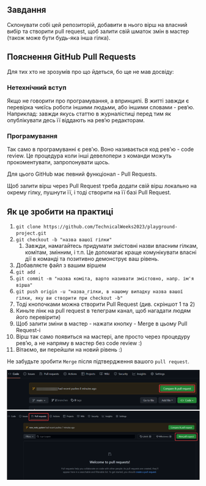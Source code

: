 ## Завдання
Склонувати собі цей репозиторій, добавити в нього вірш на власний вибір та створити pull request, щоб залити свій шматок змін в мастер (також може бути будь-яка інша гілка).

## Пояснення GitHub Pull Requests
Для тих хто не зрозумів про що йдеться, бо ще не мав досвіду:

### Нетехнічний вступ
Якщо не говорити про програмування, а впринципі. В житті завжди є перевірка чиєїсь роботи іншими людьми, або іншими словами - рев‘ю.
Наприклад: завжди якусь статтю в журналістиці перед тим як опублікувати десь її віддають на рев‘ю редакторам.

### Програмування
Так само в програмуванні є рев'ю. Воно називається код рев'ю - code review.
Це процедура коли інші девелопери з команди можуть прокоментувати, запропонувати щось.

Для цього GitHub має певний функціонал - Pull Requests.

Щоб залити вірш через Pull Request треба додати свій вірш локально на окрему гілку, пушнути її, і тоді створити на її базі Pull Request.


## Як це зробити на практиці 

1. `git clone https://github.com/TechnicalWeeks2023/playground-project.git` 
2. `git checkout -b "назва вашої гілки"`
   1. Завжди, намагайтесь придумати змістовні назви власним гілкам, комітам, змінним, і т.п. Це допомагає краще комунікувати власні дії в команді та позитивно демонструє ваш рівень.
3. Добавляєте файл з вашим віршем
4. `git add .`
5. `git commit -m "назва коміта, варто називати змістовно, напр. ім'я вірша"`
6. `git push origin -u "назва_гілки, в нашому випадку назва вашої гілки, яку ви створити при checkout -b"`
7. Тоді кнопочками можна створити Pull Request (див. скріншот 1 та 2)
8. Киньте лінк на pull request в телеграм канал, щоб нагадати людям його перевірити)
9.  Щоб залити зміни в мастер - нажати кнопку - Merge в цьому Pull Request-і
10. Вірш так само появиться на мастері, але просто через процедуру рев’ю, а не напряму в мастер без code review :)
11. Вітаємо, ви перейшли на новий рівень :)

Не забудьте зробити `Merge` після підтвердження вашого `pull request`. 

![img of compare & pull request button](attachments\compare_pull_request.png)
![img of pull request button in pull request page](attachments\pull_request_by_hand.png)

